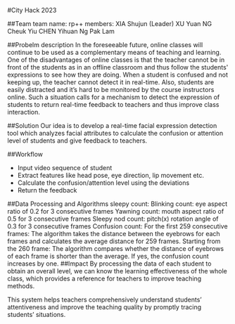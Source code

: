 #City Hack 2023

##Team 
team name: rp++
members:
XIA Shujun (Leader)
XU Yuan
NG Cheuk Yiu
CHEN Yihuan 
Ng Pak Lam

##Probelm description
In the foreseeable future, online classes will continue to be used as a complementary means of teaching and learning. One of the disadvantages of online classes is that the teacher cannot be in front of the students as in an offline classroom and thus follow the students' expressions to see how they are doing. When a student is confused and not keeping up, the teacher cannot detect it in real-time. Also, students are easily distracted and it’s hard to be monitored by the course instructors online. Such a situation calls for a mechanism to detect the expression of students to return real-time feedback to teachers and thus improve class interaction. 

##Solution
Our idea is to develop a real-time facial expression detection tool which analyzes facial attributes to calculate the confusion or attention level of students and give feedback to teachers.

##Workflow
-	Input video sequence of student
-	Extract features like head pose, eye direction, lip movement etc.
-	Calculate the confusion/attention level using the deviations
-	Return the feedback

##Data Processing and Algorithms
sleepy count:
Blinking count: eye aspect ratio of 0.2 for 3 consecutive frames
Yawning count: mouth aspect ratio of 0.5 for 3 consecutive frames
Sleepy nod count: pitch(x) rotation angle of 0.3 for 3 consecutive frames
Confusion count:
For the first 259 consecutive frames:
The algorithm takes the distance between the eyebrows for each frames and calculates the average distance for 259 frames.
Starting from the 260 frame:
The algorithm compares whether the distance of eyebrows of each frame is shorter than the average. If yes, the confusion count increases by one.
##Impact
By processing the data of each student to obtain an overall level, we can know the learning effectiveness of the whole class, which provides a reference for teachers to improve teaching methods.

This system helps teachers comprehensively understand students’ attentiveness and improve the teaching quality by promptly tracing  students’ situations.
